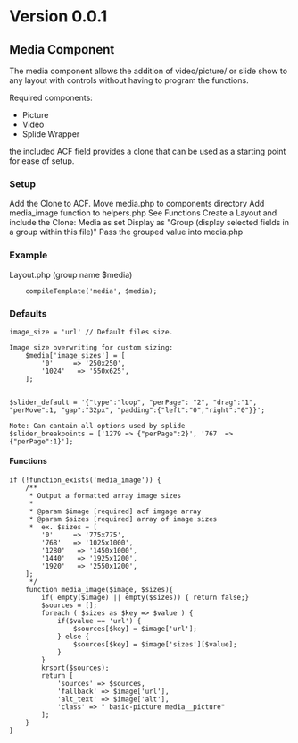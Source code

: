 # Version 0.0.1

## Media Component
The media component allows the addition of video/picture/ or slide show to any layout with controls without having to program the functions.

Required components:
- Picture
- Video
- Splide Wrapper

the included ACF field provides a clone that can be used as a starting point for ease of setup.

### Setup
Add the Clone to ACF.
Move media.php to components directory
Add media_image function to helpers.php See Functions
Create a Layout and include the Clone: Media as set Display as "Group (display selected fields in a group within this file)"
Pass the grouped value into media.php

### Example

Layout.php
(group name $media)
````
    compileTemplate('media', $media);
````
### Defaults
```
image_size = 'url' // Default files size. 

Image size overwriting for custom sizing: 
    $media['image_sizes'] = [
        '0'     => '250x250',
        '1024'   => '550x625',
    ];


$slider_default = '{"type":"loop", "perPage": "2", "drag":"1", "perMove":1, "gap":"32px", "padding":{"left":"0","right":"0"}}';

Note: Can cantain all options used by splide
$slider_breakpoints = ['1279 => {"perPage":2}', '767  => {"perPage":1}'];
```
#### Functions
```
if (!function_exists('media_image')) {
	/**
	 * Output a formatted array image sizes
	 *
	 * @param $image [required] acf imgage array
	 * @param $sizes [required] array of image sizes
	 *  ex. $sizes = [
		'0'     => '775x775',
		'768'   => '1025x1000',
		'1280'   => '1450x1000',
		'1440'   => '1925x1200',
		'1920'   => '2550x1200',
	];
	 */
	function media_image($image, $sizes){
		if( empty($image) || empty($sizes)) { return false;}
		$sources = [];
		foreach ( $sizes as $key => $value ) {
			if($value == 'url') {
				$sources[$key] = $image['url'];
			} else {
				$sources[$key] = $image['sizes'][$value];
			}
		}
		krsort($sources);
		return [
			'sources' => $sources,
			'fallback' => $image['url'],
			'alt_text' => $image['alt'],
			'class' => " basic-picture media__picture"
		];
	}
}
```
